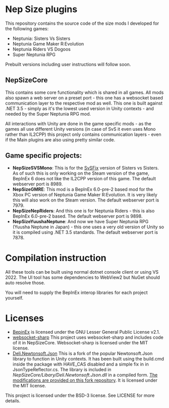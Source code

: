 # Nep Size plugins
This repository contains the source code of the size mods I developed for the following games:
- Neptunia: Sisters Vs Sisters
- Neptunia Game Maker R:Evolution
- Neptunia Riders VS Dogoos
- Super Neptunia RPG

Prebuilt versions including user instructions will follow soon.

## NepSizeCore
This contains some core functionality which is shared in all games. 
All mods also spawn a web server on a preset port - this one has a websocket based communication layer to the respective mod as well.
This one is built against .NET 3.5 - simply as it's the lowest used version in Unity contexts - and needed by the Super Neptunia RPG mod.

All interactions with Unity are done in the game specific mods - as the games all use different Unity versions (in case of SvS it even uses Mono rather than IL2CPP) this project only contains communication layers - even if the Main plugins are also using pretty similar code.

## Game specific projects:

- **NepSizeSVSMono**: This is for the [SvSFix](https://github.com/KingKrouch/SvSFix) version of Sisters vs Sisters. As of such this is only working on the Steam version of the game, BepInEx 6 does not like the IL2CPP version of this game. The default webserver port is 8989.
- **NepSizeGMRE**: This mod is a BepInEx 6.0-pre-2 based mod for the Xbox PC version of Neptunia Game Maker R:Evolution. It is very likely this will also work on the Steam version. The default webserver port is 7979.
- **NepSizeNepRiders**: And this one is for Neptunia Riders - this is also BepInEx 6.0-pre-2 based. The default webserver port is 9898.
- **NepSizeYuushaNeptune**: And now we have Super Neptunia RPG (Yuusha Neptune in Japan) - this one uses a very old version of Unity so it is compiled using .NET 3.5 standards. The default webserver port is 7878.

# Compilation instruction
All these tools can be built using normal dotnet console client or using VS 2022. The UI tool has some dependencies to WebView2 but NuGet should auto resolve those.

You will need to supply the BepInEx interop libraries for each project yourself.

# Licenses
- [BepinEx](https://github.com/BepInEx/BepInEx) is licensed under the GNU Lesser General Public License v2.1.
- [websocket-sharp](https://github.com/sta/websocket-sharp) This project uses websocket-sharp and includes code of it in NepSizeCore. Websocket-sharp is licensed under the MIT license.
- [Deli.Newtonsoft.Json](https://www.nuget.org/packages/Deli.Newtonsoft.Json/12.0.3) This is a fork of the popular Newtonsoft.Json library to function in Unity contexts. It has been built using the build.cmd inside the package with HAVE_CAS disabled and a simple fix in in JsonTypeReflector.cs. The library is included in *NepSizeCore/Libary/Deli.Newtonsoft.Json.dll* in a compiled form. [The modifications are provided on this fork repository](https://github.com/haolink/Deli.Newtonsoft.Json). It is licensed under the MIT license.

This project is licensed under the BSD-3 license. See LICENSE for more details.